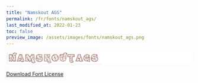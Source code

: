 ```yaml
---
title: "Namskout AGS"
permalink: /fr/fonts/namskout_ags/
last_modified_at: 2022-01-23
toc: false
preview_image: /assets/images/fonts/namskout_ags.png
---
```

![NamskoutAGS](/assets/images/fonts/namskout_ags.png)

[Download Font License](https://github.com/inkstitch/inkstitch/tree/main/fonts/namskout_AGS/LICENSE)
